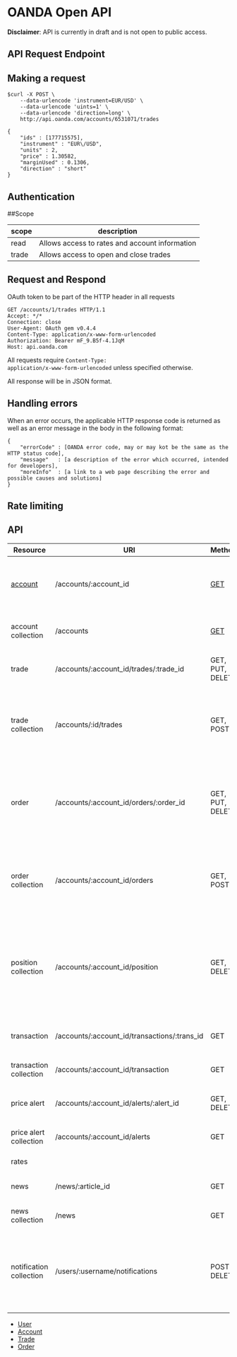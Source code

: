 OANDA Open API
==============

**Disclaimer**: API is currently in draft and is not open to public access.

API Request Endpoint
--------------------

Making a request
----------------

```shell
$curl -X POST \
    --data-urlencode 'instrument=EUR/USD' \
    --data-urlencode 'uints=1' \
    --data-urlencode 'direction=long' \
    http://api.oanda.com/accounts/6531071/trades

{
    "ids" : [177715575],
    "instrument" : "EUR\/USD",
    "units" : 2,
    "price" : 1.30582,
    "marginUsed" : 0.1306,
    "direction" : "short"
}
```


Authentication
--------------

##Scope

| scope | description |
| ----- | ----------- |
| read  | Allows access to rates and account information |
| trade | Allows access to open and close trades |

Request and Respond
------------------
OAuth token to be part of the HTTP header in all requests

    GET /accounts/1/trades HTTP/1.1
    Accept: */*
    Connection: close
    User-Agent: OAuth gem v0.4.4
    Content-Type: application/x-www-form-urlencoded
    Authorization: Bearer mF_9.B5f-4.1JqM
    Host: api.oanda.com

All requests require <code>Content-Type: application/x-www-form-urlencoded</code> unless specified otherwise.

All response will be in JSON format.

Handling errors
----------------

When an error occurs, the applicable HTTP response code is returned as well as an error message in the body in the following format:

```shell
{
    "errorCode" : [OANDA error code, may or may kot be the same as the HTTP status code],
    "message"   : [a description of the error which occurred, intended for developers],
    "moreInfo"  : [a link to a web page describing the error and possible causes and solutions]
}
```

Rate limiting
-------------

API
---

| Resource | URI | Methods | Description |
| -------- | -------- | ------- | ----------- |
| [account](/sections/accounts.md) | /accounts/:account_id  | [GET](https://github.com/oanda/apidocs/blob/master/sections/accounts.md)    | Contains account information for a specific account |
| account collection | /accounts | [GET](apidocs/blob/master/sections/accounts.md) | Contains list of accounts for a specific user |
| trade | /accounts/:account_id/trades/:trade_id | GET, PUT, DELETE | Contains info of a specific trade. |
| trade collection | /accounts/:id/trades | GET, POST | Contain a list of trade for a specific account. Use POST to create new trades |
| order | /accounts/:account_id/orders/:order_id | GET, PUT, DELETE | Contains info of a specific order. GET to retrieve info. PUT to change, DELETE to delete.|
| order collection | /accounts/:account_id/orders | GET, POST | Contain a list of trade for a specific account. Use POST to create new trades |
| position collection | /accounts/:account_id/position | GET, DELETE | Contain a list of positions for a specific account. Use GET to retrieve. DELTE to delete existing position. |
| transaction | /accounts/:account_id/transactions/:trans_id | GET | Contains info of a specific transaction. |
| transaction collection | /accounts/:account_id/transaction | GET | Contains info of a list transactions. |
| price alert | /accounts/:account_id/alerts/:alert_id | GET, DELETE | Contains info of a specific transaction. |
| price alert collection | /accounts/:account_id/alerts | GET | Contains info of a list transactions. |
| rates | | | Market rates data. |
| news | /news/:article_id | GET | Retrieves the body of a news item. |
| news collection | /news | GET | Contains a list of news items. |
| notification collection | /users/:username/notifications | POST, DELETE | Contains a list of devices registered for notification for :username's accounts |


* [User](https://github.com/oanda/openapi/blob/master/sections/users.md)
* [Account](https://github.com/oanda/openapi/blob/master/sections/Accounts.md)
* [Trade](https://github.com/oanda/openapi/blob/master/sections/Trade.md)
* [Order](https://github.com/oanda/openapi/blob/master/sections/Order.md)

